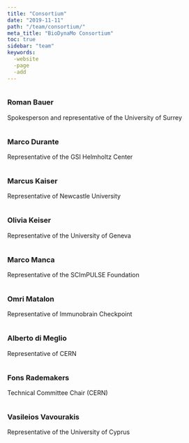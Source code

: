 ```yaml
---
title: "Consortium"
date: "2019-11-11"
path: "/team/consortium/"
meta_title: "BioDynaMo Consortium"
toc: true
sidebar: "team"
keywords:
  -website
  -page
  -add
---
```


<div class="teamdiv">
    <img src="/images/team/roman-bauer.jpg" alt="" >
    <h3>Roman Bauer</h3>
    <p>Spokesperson and representative of the University of Surrey</p>
</div>

<div class="teamdiv">
    <img src="/images/team/marco-durante.jpg" alt="" >
    <h3>Marco Durante</h3>
    <p>Representative of the GSI Helmholtz Center</p>
</div>

<div class="teamdiv">
    <img src="/images/team/placeholder.png" alt="" >
    <h3>Marcus Kaiser</h3>
    <p>Representative of Newcastle University</p>
</div>

<div class="teamdiv">
    <img src="/images/team/placeholder.png" alt="" >
    <h3>Olivia Keiser</h3>
    <p>Representative of the University of Geneva</p>
    <p></p>
</div>

<div class="teamdiv">
    <img src="/images/team/marco-manca.jpg" alt="" >
    <h3>Marco Manca</h3>
    <p>Representative of the SCImPULSE Foundation</p>
    <p></p>
</div>

<div class="teamdiv">
    <img src="/images/team/placeholder.png" alt="" >
    <h3>Omri Matalon</h3>
    <p>Representative of Immunobrain Checkpoint</p>
    <p></p>
</div>

<div class="teamdiv">
    <img src="/images/team/alberto-di-meglio.jpg" alt="" >
    <h3>Alberto di Meglio</h3>
    <p>Representative of CERN</p>
    <p></p>
</div>

<div class="teamdiv">
    <img src="/images/team/fons-rademakers.jpg" alt="" >
    <h3>Fons Rademakers</h3>
    <p>Technical Committee Chair (CERN)</p>
    <p></p>
</div>

<div class="teamdiv">
    <img src="/images/team/vasileios-vavourakis.jpg" alt="" >
    <h3>Vasileios Vavourakis</h3>
    <p>Representative of the University of Cyprus</p>
    <p></p>
</div>
